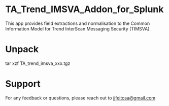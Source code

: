 # TA_Trend_IMSVA_Addon_for_Splunk
This app provides field extractions and normalisation to the Common Information Model for Trend InterScan Messaging Security (TIMSVA).

# Unpack
tar xzf TA_trend_imsva_xxx.tgz

# Support
For any feedback or questions, please reach out to jjfeitosa@gmail.com
